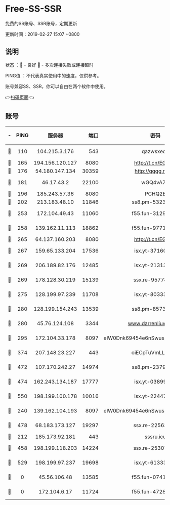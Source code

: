 # Free-SS-SSR

免费的SS账号、SSR账号，定期更新

更新时间：2019-02-27 15:07 +0800

## 说明

状态     ：🙂 - 良好 🙁 - 多次连接失败或连接超时

PING值   ：不代表真实使用中的速度，仅供参考。

账号兼容SS、SSR，你可以自由在两个软件中使用。

👉[扫码页面](https://liesauer.github.io/free-ss-ssr.github.io/)👈

## 账号

|-|PING|服务器|端口|密码|加密方式|区域|
|:----:|:----:|:-----:|-----:|:----:|:----:|:----:|
|🙂|110|104.215.3.176|543|qazwsxedc|aes-256-gcm|JP|
|🙂|165|194.156.120.127|8080|http://t.cn/EGJIyrl|rc4-md5|RU|
|🙂|176|54.180.147.134|30359|http://gggg.rocks|chacha20|KR|
|🙂|181|46.17.43.2|22100|wGQ4vA7D|aes-256-gcm|RU|
|🙂|196|185.243.57.36|8080|PCHQ2E|rc4-md5|US|
|🙂|202|213.183.48.10|11846|ss8.pm-53239933|rc4-md5|RU|
|🙂|253|172.104.49.43|11060|f55.fun-31295272|aes-256-cfb|SG|
|🙂|258|139.162.11.113|18862|f55.fun-97715829|aes-256-cfb|SG|
|🙂|265|64.137.160.203|8080|http://t.cn/EGJIyrl|rc4-md5|CA|
|🙂|267|159.65.133.204|17536|isx.yt-37160115|aes-256-cfb|SG|
|🙂|269|206.189.82.176|12485|isx.yt-21313452|aes-256-cfb|SG|
|🙂|269|178.128.30.219|15139|ssx.re-95778492|aes-256-cfb|SG|
|🙂|275|128.199.97.239|11708|isx.yt-80333804|aes-256-cfb|SG|
|🙂|280|128.199.154.243|13539|ss8.pm-85739206|aes-256-cfb|SG|
|🙂|280|45.76.124.108|3344|www.darrenliuwei.com|aes-256-cfb|AU|
|🙂|295|172.104.33.178|8097|eIW0Dnk69454e6nSwuspv9DmS201tQ0D|aes-256-cfb|SG|
|🙂|374|207.148.23.227|443|oiECpTuVmLLxk4Ts|aes-256-cfb|US|
|🙂|472|107.170.242.27|14974|ss8.pm-23796497|aes-256-cfb|US|
|🙂|474|162.243.134.187|17777|isx.yt-03899620|aes-256-cfb|US|
|🙂|550|198.199.100.178|10016|isx.yt-22447811|aes-256-cfb|US|
|🙂|240|139.162.104.193|8097|eIW0Dnk69454e6nSwuspv9DmS201tQ0D|aes-256-cfb|JP|
|🙂|478|68.183.173.127|19297|ssx.re-22563235|aes-256-cfb|US|
|🙁|212|185.173.92.181|443|sssru.icu|rc4-md5|RU|
|🙁|458|198.199.118.203|14224|ssx.re-25307472|aes-256-cfb|US|
|🙁|529|198.199.97.237|19698|isx.yt-61333820|aes-256-cfb|US|
|🙁|0|45.56.106.48|13585|f55.fun-07412512|aes-256-cfb|US|
|🙁|0|172.104.6.17|11724|f55.fun-47281040|aes-256-cfb|US|
